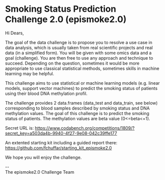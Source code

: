 # Smoking Status Prediction Challenge 2.0 (epismoke2.0)

Hi Dears,

The goal of the data challenge is to propose you to resolve a use case in data analysis, which is usually taken from real scientific projects and real data (in a simplified form). You will be given with some omics data and a goal (challenge). You are then free to use any approach and technique to succeed. Depending on the question, sometimes it would be more appropriate to use classical statistical methods, sometimes skills in machine learning may be helpful.

This challenge aims to use statistical or machine learning models (e.g. linear models, support vector machines) to predict the smoking status of patients using their blood DNA methylation profil.

The challenge provides 2 data.frames (data_test and data_train, see below) corresponding to blood samples described by smoking status and DNA methylation values. The goal of this challenge is to predict the smoking status of patients. The methylation values are beta value (0<=beta<=1).

Secret URL is: https://www.codabench.org/competitions/1809/?secret_key=a503da4b-9940-4f27-9e08-042c39ffe177


An extented starting kit including a guided report there: https://github.com/fchuffar/starting_kit_epismoke2.0

We hope you will enjoy the challenge.

--<br/>
The epismoke2.0 Challenge Team
